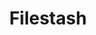 ---
draft: false
title: Filestash
content:
  id: filestash
  name: Filestash
  logo: /images/hosting-and-infrastructure/storage/filestash/logo.png
  website: https://www.filestash.app/
  iframe_website: /website-iframe/hosting-and-infrastructure/storage/filestash
  dashboardImage: /images/hosting-and-infrastructure/storage/filestash/screenshot-1.jpg
  short_description: Filestash is a Dropbox-like file manager that lets you manage your data anywhere it is located.
  description: Filestash is a web app, with a free version, that connects to existing storage backend like FTP or S3. It can be self-hosted or on the cloud. It's best for companies that need tools to manage their back-office. Filestash aims to solve the Dropbox problem by abstracting the storage aspect. This makes it possible to bring your own backend or create your own by implementing a simple interface. If familiar with Dropbox, people can easily interact with complex systems without prior training.
  features:
    - title: Simple data management
      description: Filestash lets you access and manage your data in a simple way – regardless of where that data is stored.
    - title: Easy collaboration
      description: With its flexible sharing mechanism, Filestash allows the creation of shared links that can be mounted as a network drive.
    - title: Open-source
      description: The entire source code of Filestash is available on GitHub.
    - title: Highly secure
      description: Filestash has passed an aggressive security audit to deploy in a F500 company.
  screenshots:
    - /images/hosting-and-infrastructure/storage/filestash/screenshot-1.jpg
    - /images/hosting-and-infrastructure/storage/filestash/screenshot-2.jpg
---